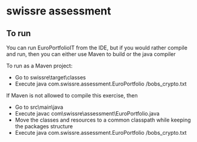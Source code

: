# swissre assessment

## To run

You can run EuroPortfolioIT from the IDE, but if you would rather compile and run, then you can either use Maven to build or the java compiler

To run as a Maven project:
- Go to swissre\target\classes
- Execute java com.swissre.assessment.EuroPortfolio /bobs_crypto.txt

If Maven is not allowed to compile this exercise, then
- Go to src\main\java
- Execute javac com\swissre\assessment\EuroPortfolio.java
- Move the classes and resources to a common classpath while keeping the packages structure
- Execute java com.swissre.assessment.EuroPortfolio /bobs_crypto.txt

